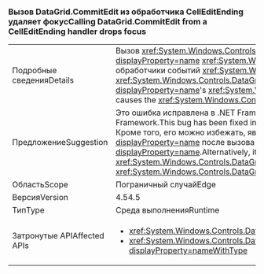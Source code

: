 ### <a name="calling-datagridcommitedit-from-a-celleditending-handler-drops-focus"></a><span data-ttu-id="cd61b-101">Вызов DataGrid.CommitEdit из обработчика CellEditEnding удаляет фокус</span><span class="sxs-lookup"><span data-stu-id="cd61b-101">Calling DataGrid.CommitEdit from a CellEditEnding handler drops focus</span></span>

|   |   |
|---|---|
|<span data-ttu-id="cd61b-102">Подробные сведения</span><span class="sxs-lookup"><span data-stu-id="cd61b-102">Details</span></span>|<span data-ttu-id="cd61b-103">Вызов <xref:System.Windows.Controls.DataGrid.CommitEdit> из одного из <xref:System.Windows.Controls.DataGrid?displayProperty=name> <xref:System.Windows.Controls.DataGrid.CellEditEnding?displayProperty=name> вызывает обработчики событий <xref:System.Windows.Controls.DataGrid?displayProperty=name> потеряет фокус.</span><span class="sxs-lookup"><span data-stu-id="cd61b-103">Calling <xref:System.Windows.Controls.DataGrid.CommitEdit> from one of the <xref:System.Windows.Controls.DataGrid?displayProperty=name>'s <xref:System.Windows.Controls.DataGrid.CellEditEnding?displayProperty=name> event handlers causes the <xref:System.Windows.Controls.DataGrid?displayProperty=name> to lose focus.</span></span>|
|<span data-ttu-id="cd61b-104">Предложение</span><span class="sxs-lookup"><span data-stu-id="cd61b-104">Suggestion</span></span>|<span data-ttu-id="cd61b-105">Это ошибка исправлена в .NET Framework 4.5.2, поэтому ее можно избежать путем обновления .NET Framework.</span><span class="sxs-lookup"><span data-stu-id="cd61b-105">This bug has been fixed in the .NET Framework 4.5.2, so it can be avoided by upgrading the .NET Framework.</span></span> <span data-ttu-id="cd61b-106">Кроме того, его можно избежать, явно повторно при выборе <xref:System.Windows.Controls.DataGrid?displayProperty=name> после вызова <xref:System.Windows.Controls.DataGrid.CommitEdit?displayProperty=name>.</span><span class="sxs-lookup"><span data-stu-id="cd61b-106">Alternatively, it can be avoided by explicitly re-selecting the <xref:System.Windows.Controls.DataGrid?displayProperty=name> after calling <xref:System.Windows.Controls.DataGrid.CommitEdit?displayProperty=name>.</span></span>|
|<span data-ttu-id="cd61b-107">Область</span><span class="sxs-lookup"><span data-stu-id="cd61b-107">Scope</span></span>|<span data-ttu-id="cd61b-108">Пограничный случай</span><span class="sxs-lookup"><span data-stu-id="cd61b-108">Edge</span></span>|
|<span data-ttu-id="cd61b-109">Версия</span><span class="sxs-lookup"><span data-stu-id="cd61b-109">Version</span></span>|<span data-ttu-id="cd61b-110">4.5</span><span class="sxs-lookup"><span data-stu-id="cd61b-110">4.5</span></span>|
|<span data-ttu-id="cd61b-111">Тип</span><span class="sxs-lookup"><span data-stu-id="cd61b-111">Type</span></span>|<span data-ttu-id="cd61b-112">Среда выполнения</span><span class="sxs-lookup"><span data-stu-id="cd61b-112">Runtime</span></span>|
|<span data-ttu-id="cd61b-113">Затронутые API</span><span class="sxs-lookup"><span data-stu-id="cd61b-113">Affected APIs</span></span>|<ul><li><xref:System.Windows.Controls.DataGrid.CommitEdit?displayProperty=nameWithType></li><li><xref:System.Windows.Controls.DataGrid.CommitEdit(System.Windows.Controls.DataGridEditingUnit,System.Boolean)?displayProperty=nameWithType></li></ul>|

